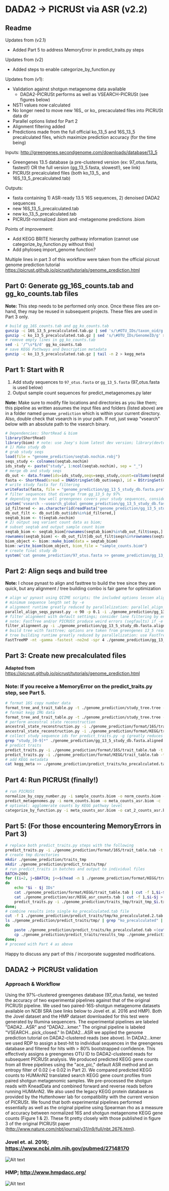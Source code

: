 # DADA2 -> PICRUSt via ASR (v2.2)

## Readme
Updates from (v2.1)
- Added Part 5 to address MemoryError in predict_traits.py steps

Updates from (v2)
- Added steps to enable categorize_by_function.py

Updates from (v1):
- Validation against shotgun metagenome data available
	- DADA2-PICRUSt performs as well as VSEARCH-PICRUSt (see figures below)
- NSTI values now calculated
- No longer need to move new 16S\_ or ko\_ precaculated files into PICRUSt data dir
- Parallel options listed for Part 2
- Alignment filtering added
- Predictions made from the full official ko_13_5 and 16S_13_5 precalculated files, which maximize prediction accuracy (for the time being)

Inputs:
http://greengenes.secondgenome.com/downloads/database/13_5
- Greengenes 13.5 database (a pre-clustered version (ex: 97_otus.fasta, fastest!) OR the full version (gg_13_5.fasta, slowest!), see link)
- PICRUSt precalculated files (both ko_13_5_ and 16S_13_5_precalculated.tab)

Outputs:
- fasta containing 1) ASR-ready 13.5 16S sequences, 2) denoised DADA2 sequences
- new 16S_13_5_precalculated.tab
- new ko_13_5_precalculated.tab
- PICRUSt-normalized .biom and -metagenome predictions .biom

Points of improvement:
- Add KEGG BRITE hierarchy pathway information (cannot use categorize_by_function.py without this)
- Add phyloseq import_genome function?

Multiple lines in part 3 of this workflow were taken from the official picrust genome prediction tutorial https://picrust.github.io/picrust/tutorials/genome_prediction.html

## Part 0: Generate gg_16S_counts.tab and gg_ko_counts.tab files
**Note:** This step needs to be performed only once. Once these files are on-hand, they may be reused in subsequent projects. These files are used in Part 3 only.
```sh
# build gg_16S_counts.tab and gg_ko_counts.tab
gunzip -c 16S_13_5_precalculated.tab.gz | sed 's/\#OTU_IDs/taxon_oid/g' > gg_16S_counts.tab
gunzip -c ko_13_5_precalculated.tab.gz | sed 's/\#OTU_IDs/GenomeID/g' > gg_ko_counts.tab
# remove empty lines in gg_ko_counts.tab
sed -i '/^\s*$/d' gg_ko_counts.tab
# save KEGG Pathways and Description metadata
gunzip -c ko_13_5_precalculated.tab.gz | tail -n 2 > kegg_meta
```

## Part 1: Start with R
1. Add study sequences to `97_otus.fasta` or `gg_13_5.fasta` (97_otus.fasta is used below)
2. Output sample count sequences for predict_metagenomes.py later

**Note:** Make sure to modify file locations and directories as you like them; this pipeline as written assumes the input files and folders (listed above) are in a folder named `genome_prediction` which is within your current directory. Also, double check that vsearch is in your path. If not, just swap "vsearch" below with an absolute path to the vsearch binary.

```r
# Dependencies: ShortRead & biom
library(ShortRead)
library(biom) # note: use Joey's biom latest dev version; library(devtools); install_github("joey711/biom");
# 1) Make study db
# grab study seqs
load(file = "genome_prediction/seqtab.nochim.robj")
seqs_study <- colnames(seqtab.nochim)
ids_study <- paste("study", 1:ncol(seqtab.nochim), sep = "_")
# merge db and study seqs
db_out <- data.frame(ids=ids_study,seqs=seqs_study,count=colSums(seqtab.nochim))
fasta <- ShortRead(sread = DNAStringSet(db_out$seqs), id = BStringSet(db_out$ids))
# write study fasta for filtering
writeFasta(fasta, file = "genome_prediction/gg_13_5_study_db.fasta.pre")
# filter sequences that diverge from gg_13_5 by 97%
# depending on how well greengenes covers your study sequences, consider reducing 97% to 70 or 50%
system('vsearch --usearch_global genome_prediction/gg_13_5_study_db.fasta.pre --db genome_prediction/97_otus.fasta --matched genome_prediction/gg_13_5_study_db.fasta --id 0.97')
id_filtered <- as.character(id(readFasta("genome_prediction/gg_13_5_study_db.fasta")))
db_out_filt <- db_out[db_out$ids%in%id_filtered,]
seqtab_biom <- t(seqtab.nochim)
# 2) output seq variant count data as biom;
# subset seqtab and output sample count biom
seqtab_biom <- seqtab_biom[rownames(seqtab_biom)%in%db_out_filt$seqs,]
rownames(seqtab_biom) <- db_out_filt[db_out_filt$seqs%in%rownames(seqtab_biom),"ids"]
biom_object <- biom::make_biom(data = seqtab_biom)
biom::write_biom(biom_object, biom_file = "sample_counts.biom")
# create final study db
system('cat genome_prediction/97_otus.fasta >> genome_prediction/gg_13_5_study_db.fasta')
```
## Part 2: Align seqs and build tree
**Note:** I chose pynast to align and fasttree to build the tree since they are quick, but any alignment / tree building combo is fair game for optimization
```sh
# align w/ pynast using QIIME scripts; the included options lessen alignment restrictions to prevent alignment failure
# minimum sequence length set by -e
# alignment runtime greatly reduced by parallelization: parallel_align_seqs_pynast.py -O and # of cores
parallel_align_seqs_pynast.py -e 90 -p 0.1 -i ./genome_prediction/gg_13_5_study_db.fasta -o ./genome_prediction/gg_13_5_study_db.fasta.aligned -O 45
# filter alignment with default settings; consider lane filtering by entropy using -e and a low entropy value of ~0.01-0.02
# note: FastTree and/or PICRUSt produce weird errors (segfaults) if -e filters too many lanes
filter_alignment.py -i ./genome_prediction/gg_13_5_study_db.fasta.aligned/gg_13_5_study_db_aligned.fasta -o ./genome_prediction/gg_13_5_study_db.fasta.aligned.filtered/
# build tree with fasttree; options are taken from greengenes 13_5 readme notes
# tree building runtime greatly reduced by parallelization: use FastTreeMP w/ same options instead of FastTree
FastTreeMP -nt -gamma -fastest -no2nd -spr 4 ./genome_prediction/gg_13_5_study_db.fasta.aligned.filtered/gg_13_5_study_db_aligned_pfiltered.fasta > ./genome_prediction/study_tree.tree
```
## Part 3: Create new precalculated files
**Adapted from** https://picrust.github.io/picrust/tutorials/genome_prediction.html
### Note: If you receive a MemoryError on the predict_traits.py step, see Part 5.

```sh
# format 16S copy number data
format_tree_and_trait_table.py -t ./genome_prediction/study_tree.tree -i gg_16S_counts.tab -o ./genome_prediction/format/16S/
# format kegg IMG data
format_tree_and_trait_table.py -t ./genome_prediction/study_tree.tree -i gg_ko_counts.tab -o ./genome_prediction/format/KEGG/
# perform ancestral state reconstruction
ancestral_state_reconstruction.py -i ./genome_prediction/format/16S/trait_table.tab -t ./genome_prediction/format/16S/pruned_tree.newick -o ./genome_prediction/asr/16S_asr_counts.tab -c ./genome_prediction/asr/asr_ci_16S.tab
ancestral_state_reconstruction.py -i ./genome_prediction/format/KEGG/trait_table.tab -t ./genome_prediction/format/KEGG/pruned_tree.newick -o ./genome_prediction/asr/KEGG_asr_counts.tab -c ./genome_prediction/asr/asr_ci_KEGG.tab
# collect study sequence ids for predict_traits.py -g (greatly reduces runtime)
grep "study_[0-9]*" ./genome_prediction/gg_13_5_study_db.fasta.aligned.filtered/gg_13_5_study_db_aligned_pfiltered.fasta -o | tr "\n" "," > study_ids
# predict traits
predict_traits.py -i ./genome_prediction/format/16S/trait_table.tab -t ./genome_prediction/format/16S/reference_tree.newick -r ./genome_prediction/asr/16S_asr_counts.tab -o ./genome_prediction/predict_traits/16S_precalculated.tab -a -c ./genome_prediction/asr/asr_ci_16S.tab -g "$(< study_ids)"
predict_traits.py -i ./genome_prediction/format/KEGG/trait_table.tab -t ./genome_prediction/format/KEGG/reference_tree.newick -r ./genome_prediction/asr/KEGG_asr_counts.tab -o ./genome_prediction/predict_traits/ko_precalculated.tab -a -c ./genome_prediction/asr/asr_ci_KEGG.tab -g "$(< study_ids)"
# add KEGG metadata
cat kegg_meta >> ./genome_prediction/predict_traits/ko_precalculated.tab
```
## Part 4: Run PICRUSt (finally!)
```sh
# run PICRUSt
normalize_by_copy_number.py -i sample_counts.biom -o norm_counts.biom -c ./genome_prediction/predict_traits/16S_precalculated.tab
predict_metagenomes.py -i norm_counts.biom -o meta_counts_asr.biom -c ./genome_prediction/predict_traits/ko_precalculated.tab
# optional: agglomerate counts by KEGG pathway level
categorize_by_function.py -i meta_counts_asr.biom -o cat_2_counts_asr.biom -c KEGG_Pathways -l 2
```
## Part 5: (For those encountering MemoryErrors in Part 3)
```sh
# replace both predict_traits.py steps with the following
predict_traits.py -i ./genome_prediction/format/16S/trait_table.tab -t ./genome_prediction/format/16S/reference_tree.newick -r ./genome_prediction/asr/16S_asr_counts.tab -o ./genome_prediction/predict_traits/16S_precalculated.tab -g "$(< study_ids)"
# create tmp directories
mkdir ./genome_prediction/traits_tmp
mkdir ./genome_prediction/predict_traits/tmp/
# run predict_traits in batches and output to individual files
BATCH=2000
for ((i=2, j=$BATCH; j<=$(head -n 1 ./genome_prediction/format/KEGG/trait_table.tab | wc -w); i=i+$BATCH, j=j+$BATCH));
do
	echo "$i - $j IDs"
	cat ./genome_prediction/format/KEGG/trait_table.tab | cut -f 1,$i-$j > ./genome_prediction/traits_tmp/trait_tmp_$i.txt ; 
	cat ./genome_prediction/asr/KEGG_asr_counts.tab | cut -f 1,$i-$j > ./genome_prediction/traits_tmp/asr_tmp_$i.txt ; 
	predict_traits.py -i ./genome_prediction/traits_tmp/trait_tmp_$i.txt -t ./genome_prediction/format/KEGG/reference_tree.newick -r ./genome_prediction/traits_tmp/asr_tmp_$i.txt -o ./genome_prediction/predict_traits/tmp/ko_precalculated.$i.tab -g "$(< study_ids)"; 
done;
# combine results into single ko_precalculated.tab file
cut -f 1 ./genome_prediction/predict_traits/tmp/ko_precalculated.2.tab > ./genome_prediction/predict_traits/ko_precalculated.tab
ls ./genome_prediction/predict_traits/tmp/ | grep "ko_precalculated" | while read f; 
do 
	paste ./genome_prediction/predict_traits/ko_precalculated.tab <(cut -f 2- ./genome_prediction/predict_traits/tmp/$f) > ./genome_prediction/predict_traits/results_tmp; 
	cp ./genome_prediction/predict_traits/results_tmp ./genome_prediction/predict_traits/ko_precalculated.tab;  
done; 
# proceed with Part 4 as above
```
Happy to discuss any part of this / incorporate suggested modifications.

## DADA2 -> PICRUSt validation

### Approach & Workflow
Using the 97%-clustered greengenes database (97_otus.fasta), we tested the accuracy of two experimental pipelines against that of the original PICRUSt pipeline. We used two paired-16S-shotgun metagenome datasets available on NCBI SRA (see links below to Jovel et. al. 2016 and HMP). Both the Jovel dataset and the HMP dataset downloaded for this test were generated by Illumina sequencers. The experimental pipelines are labeled "DADA2...ASR" and "DADA2...kmer." The original pipeline is labeled "VSEARCH...pick_closed." In DADA2...ASR we applied the genome prediction tutorial on DADA2-clustered reads (see above). In DADA2...kmer we used RDP to assign a best-hit to individual sequences in the greengenes database and filtered for hits with > 80% bootstrapped confidence. This effectively assigns a greengenes OTU ID to DADA2-clustered reads for subsequent PICRUSt analysis. We produced predicted KEGG gene counts from all three pipelines using the "ace_pic," default ASR method and an entropy filter of 0.02 (-e 0.02 in Part 2). We compared predicted KEGG counts to HUMAnN2 translated search KEGG gene count profiles from paired shotgun metagenomic samples. We pre-processed the shotgun reads with KneadData and combined forward and reverse reads before running HUMAnN2. We also used the legacy KEGG protein database as provided by the Huttenhower lab for compatibility with the current version of PICRUSt. We found that both experimental pipelines performed essentially as well as the original pipeline using Spearman rho as a measure of accuracy between normalized 16S and shotgun metagenome KEGG gene counts (Figure 1 & 2). These fit pretty closely with those published in figure 3 of the original PICRUSt paper (http://www.nature.com/nbt/journal/v31/n9/full/nbt.2676.html).
### Jovel et. al. 2016; https://www.ncbi.nlm.nih.gov/pubmed/27148170
![Alt text](https://github.com/vmaffei/dada2_to_picrust/blob/master/jovel_asr_kmer_closed.png?raw=true "Jovel et. al. 2016 Results")
### HMP; http://www.hmpdacc.org/
![Alt text](https://github.com/vmaffei/dada2_to_picrust/blob/master/hmp_asr_kmer_closed_all.png?raw=true "HMP Results")
